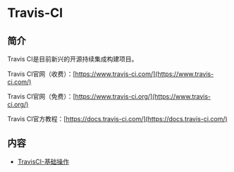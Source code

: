 # Travis-CI

## 简介
Travis CI是目前新兴的开源持续集成构建项目。

Travis CI官网（收费）：[https://www.travis-ci.com/](https://www.travis-ci.com/)

Travis CI官网（免费）：[https://www.travis-ci.org/](https://www.travis-ci.org/)

Travis CI官方教程：[https://docs.travis-ci.com/](https://docs.travis-ci.com/)

## 内容
- [TravisCI-基础操作]()
